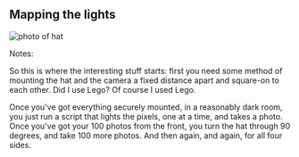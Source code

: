 ## Mapping the lights

![photo of hat](/emf-2024/photos/lit-hat.jpg)

Notes:

So this is where the interesting stuff starts: first you need some method of mounting the hat and the camera a fixed distance apart and square-on to each other. Did I use Lego? Of course I used Lego.

Once you've got everything securely mounted, in a reasonably dark room, you just run a script that lights the pixels, one at a time, and takes a photo. Once you've got your 100 photos from the front, you turn the hat through 90 degrees, and take 100 more photos. And then again, and again, for all four sides.
